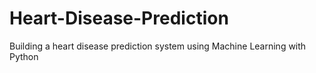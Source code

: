 # Heart-Disease-Prediction
Building a heart disease prediction system using Machine Learning with Python
